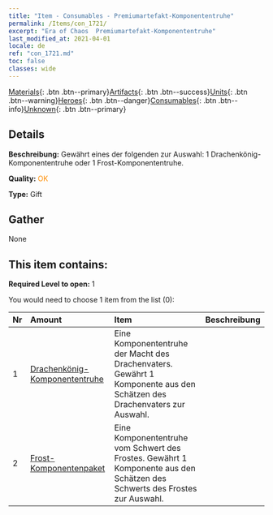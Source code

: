 ```yaml
---
title: "Item - Consumables - Premiumartefakt-​Komponententruhe"
permalink: /Items/con_1721/
excerpt: "Era of Chaos  Premiumartefakt-​Komponententruhe"
last_modified_at: 2021-04-01
locale: de
ref: "con_1721.md"
toc: false
classes: wide
---
```

 [Materials](/de/Items/){: .btn .btn--primary}[Artifacts](/de/Items/Artifacts/){: .btn .btn--success}[Units](/de/Items/Units/){: .btn .btn--warning}[Heroes](/de/Items/Heroes/){: .btn .btn--danger}[Consumables](/de/Items/Consumables/){: .btn .btn--info}[Unknown](/de/Items/Unknown/){: .btn .btn--primary}

## Details
 **Beschreibung:** Gewährt eines der folgenden zur Auswahl: 1 Drachenkönig-Komponententruhe oder 1 Frost-Komponententruhe.

 **Quality:** <span style="color: #FF8C00">OK</span>

 **Type:** Gift

## Gather

  None

## This item contains:

 **Required Level to open:** 1

 You would need to choose 1 item from the list (0):

  | Nr | Amount |     Item    | Beschreibung |
  |:---|:-------|:------------|:-----------:|
  | 1 | [Drachenkönig- Komponententruhe](/de/Items/con_1348/) | Eine Komponententruhe der Macht des Drachenvaters. Gewährt 1 Komponente aus den Schätzen des Drachenvaters zur Auswahl. | 
  | 2 | [Frost-Komponentenpaket](/de/Items/con_1352/) | Eine Komponententruhe vom Schwert des Frostes. Gewährt 1 Komponente aus den Schätzen des Schwerts des Frostes zur Auswahl. | 
